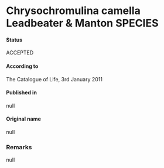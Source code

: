 Chrysochromulina camella Leadbeater & Manton SPECIES
=======

#### Status
ACCEPTED

#### According to
The Catalogue of Life, 3rd January 2011

#### Published in
null

#### Original name
null

### Remarks
null